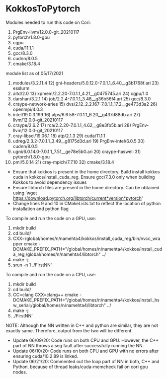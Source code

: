 # KokkosToPytorch
Modules needed to run this code on Cori:
1) PrgEnv-llvm/12.0.0-git_20210117
2) pytorch/1.8.0-gpu
3) cgpu
4) cuda/11.1.1
5) gcc/8.3.0
6) cudnn/8.0.5
7) cmake/3.18.4

module list as of 05/17/2021
  1) modules/3.2.11.4                                 12) gni-headers/5.0.12.0-7.0.1.1_6.40__g3b1768f.ari  23) esslurm
  2) altd/2.0                                         13) xpmem/2.2.20-7.0.1.1_4.21__g0475745.ari          24) cgpu/1.0
  3) darshan/3.2.1                                    14) job/2.2.4-7.0.1.1_3.48__g36b56f4.ari             25) gcc/8.3.0
  4) craype-network-aries                             15) dvs/2.12_2.2.167-7.0.1.1_17.2__ge473d3a2         26) openmpi/4.0.3
  5) intel/19.0.3.199                                 16) alps/6.6.58-7.0.1.1_6.20__g437d88db.ari          27) llvm/12.0.0-git_20210117
  6) craype/2.6.2                                     17) rca/2.2.20-7.0.1.1_4.62__g8e3fb5b.ari            28) PrgEnv-llvm/12.0.0-git_20210117
  7) cray-libsci/19.06.1                              18) atp/2.1.3                                        29) cuda/11.1.1
  8) udreg/2.3.2-7.0.1.1_3.49__g8175d3d.ari           19) PrgEnv-intel/6.0.5                               30) cudnn/8.0.5
  9) ugni/6.0.14.0-7.0.1.1_7.51__ge78e5b0.ari         20) craype-haswell                                   31) pytorch/1.8.0-gpu
 10) pmi/5.0.14                                       21) cray-mpich/7.7.10                                32) cmake/3.18.4

* Ensure that kokkos is present in the home directory. Build install kokkos cuda in kokkos/install_cuda_reg. Ensure gcc/7.3.0 only when building Kokkos to avoid dependency issues
* Ensure libtorch files are present in the home directory. Can be obtained using 'wget https://download.pytorch.org/libtorch/current*version*pytorch'
* Change lines 9 and 10 in CMakeLists.txt to reflect the location of python installation and python flag 

To compile and run the code on a GPU, use:
1) mkdir build
2) cd build/
3) CXX=/global/homes/n/namehta4/kokkos/install_cuda_reg/bin/nvcc_wrapper cmake -DCMAKE_PREFIX_PATH="/global/homes/n/namehta4/kokkos/install_cuda_reg;/global/homes/n/namehta4/libtorch" ../
4) make -j
5) srun -n 1 ./FirstNN'

To compile and run the code on a CPU, use:
1) mkdir build
2) cd build/
3) CC=clang CXX=clang++ cmake -DCMAKE_PREFIX_PATH="/global/homes/n/namehta4/kokkos/install_hsw_serial;/global/homes/n/namehta4/libtorch" ../
4) make -j
5) ./FirstNN'

NOTE: Although the NN written in C++ and python are similar, they are not exactly same. Therefore, output from the two will be different.

* Update 06/09/20: Code runs on both CPU and GPU. However, the C++ part of NN throws a seg fault after successfully running the NN.
* Update 06/10/20: Code runs on both CPU and GPU with no errors after ensuring cuda/10.2.89 is linked.
* Update 06/21/20: Commented out the loop part of NN in both, C++ and Python, because of thread leaks/cuda-memcheck fail on cori gpu nodes.


